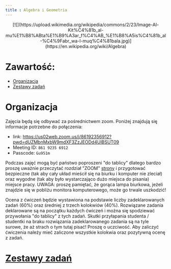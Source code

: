 ```yaml
---
title : Algebra i Geometria
---
```


<center>
[![](https://upload.wikimedia.org/wikipedia/commons/2/23/Image-Al-Kit%C4%81b_al-mu%E1%B8%ABta%E1%B9%A3ar_f%C4%AB_%E1%B8%A5is%C4%81b_al-%C4%9Fabr_wa-l-muq%C4%81bala.jpg)](https://en.wikipedia.org/wiki/Algebra)
</center>



# Zawartość:

* [Organizacja](#organizacja)
* [Zestawy zadań](./00pl_inv.html)



# Organizacja

Zajęcia będą się odbywać za pośrednictwem zoom. Poniżej znajdują się informacje potrzebne do połączenia:

- link: <https://us02web.zoom.us/j/86192356912?pwd=dUZMbnMxbW9mdXF3ZzJEODd4UlBSUT09>
- Meeting ID: `861 9235 6912`
- Passcode: `Gu951m`

Podczas zajęć mogą być państwo poproszeni "do tablicy" dlatego
bardzo proszę uważnie przeczytać rozdział "ZOOM" [strony](https://kacpertopol.github.io/00000000pl.html)
i przygotować bezpieczne (tak aby cały układ mieścił się na biurku i komputer nie zleciał) oraz wygodne
(tak aby było wystarczająco dużo miejsca do pisania) miejsce pracy. UWAGA: proszę pamiętać, że gorąca lampa
biurkowa, jeżeli znajdzie się w pobliżu monitora komputerowego, może go trwale uszkodzić!

Ocena z ćwiczeń będzie wystawiona na podstawie liczby zadeklarowanych zadań (60%) oraz średniej z trzech
kolokwiów (40%). Rozwiązane zadania deklarowane są na początku każdych ćwiczeń i można się spodziewać
przywołania "do tablicy" z tych zadań. Skutki przyłapania studenta / studentki na braku rozwiązania
zadeklarowanego zadania są na tyle surowe, że aż strach o tym tutaj pisać! Proszę o uczciwość. 
Aby zaliczyć ćwiczenia należy mieć zaliczone wszystkie kolokwia oraz pozytywną ocenę z zadań.


# [Zestawy zadań](./00pl_inv.html)


